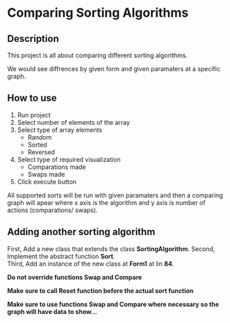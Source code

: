 # Comparing Sorting Algorithms

## Description
This project is all about comparing different sorting algorithms.

We would see diffrences by given form and given paramaters at a specific graph.

## How to use
1. Run project
2. Select number of elements of the array
3. Select type of array elements
    * Random
    * Sorted
    * Reversed
4. Select type of required visualization
    * Comparations made
    * Swaps made   
5. Click execute button

All supported sorts will be run with given paramaters and then a comparing graph will apear where x axis is the algorithm and y axis is number of actions (comparations/ swaps).

## Adding another sorting algorithm
First, Add a new class that extends the class **SortingAlgorithm**.
Second, Implement the abstract function **Sort**.  
Third, Add an instance of the new class at **Form1** at lin **84**.

**Do not override functions Swap and Compare**

**Make sure to call Reset function before the actual sort function**

**Make sure to use functions Swap and Compare where necessary so the graph will have data to show...**